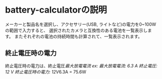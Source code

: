 # battery-calculatorの説明

メーカーと製品名を選択し、アクセサリー(USB, ライトなど)の電力を0~100Wの範囲で入力すると、
選択されたカメラと互換性のある電池を一覧表示します。
またそれぞれの電池の持続時間も計算されて、一覧表示されます。

## 終止電圧時の電力

終止電圧時の電力は、終止電圧*最大放電電流
ex:
最大放電電流: 6.3 A
終止電圧: 12 V
終止電圧時の電力: 12V*6.3A = 75.6W
